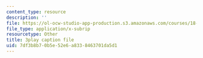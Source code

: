 ```yaml
---
content_type: resource
description: ''
file: https://ol-ocw-studio-app-production.s3.amazonaws.com/courses/18-01sc-single-variable-calculus-fall-2010/7df3b8b70b5e52e6a8338463701da5d1_KhwQKE_tld0.vtt
file_type: application/x-subrip
resourcetype: Other
title: 3play caption file
uid: 7df3b8b7-0b5e-52e6-a833-8463701da5d1
---
```

